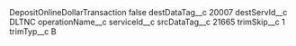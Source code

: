 <?xml version="1.0" encoding="UTF-8"?>
<CustomMetadata xmlns="http://soap.sforce.com/2006/04/metadata" xmlns:xsi="http://www.w3.org/2001/XMLSchema-instance" xmlns:xsd="http://www.w3.org/2001/XMLSchema">
    <label>DepositOnlineDollarTransaction</label>
    <protected>false</protected>
    <values>
        <field>destDataTag__c</field>
        <value xsi:type="xsd:string">20007</value>
    </values>
    <values>
        <field>destServId__c</field>
        <value xsi:type="xsd:string">DLTNC</value>
    </values>
    <values>
        <field>operationName__c</field>
        <value xsi:nil="true"/>
    </values>
    <values>
        <field>serviceId__c</field>
        <value xsi:nil="true"/>
    </values>
    <values>
        <field>srcDataTag__c</field>
        <value xsi:type="xsd:string">21665</value>
    </values>
    <values>
        <field>trimSkip__c</field>
        <value xsi:type="xsd:string">1</value>
    </values>
    <values>
        <field>trimTyp__c</field>
        <value xsi:type="xsd:string">B</value>
    </values>
</CustomMetadata>
